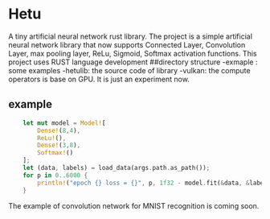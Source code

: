 # Hetu
A tiny artificial neural network rust library. 
The project is a simple artificial neural network library that now supports Connected Layer, Convolution Layer, max pooling layer, ReLu, Sigmoid, Softmax activation functions.  This project uses RUST language development
##directory structure
-exmaple : some examples
-hetulib: the source code of library
-vulkan: the compute operators is base on GPU. It is just an experiment now.

## example
``` rust
    let mut model = Model![
        Dense!(8,4),
        ReLu!(),
        Dense!(3,8),
        Softmax!()
    ];
    let (data, labels) = load_data(args.path.as_path());
    for p in 0..6000 {
        println!("epoch {} loss = {}", p, 1f32 - model.fit(&data, &labels, 0.01f32));
    }
```
The example of convolution network for MNIST recognition  is coming soon.